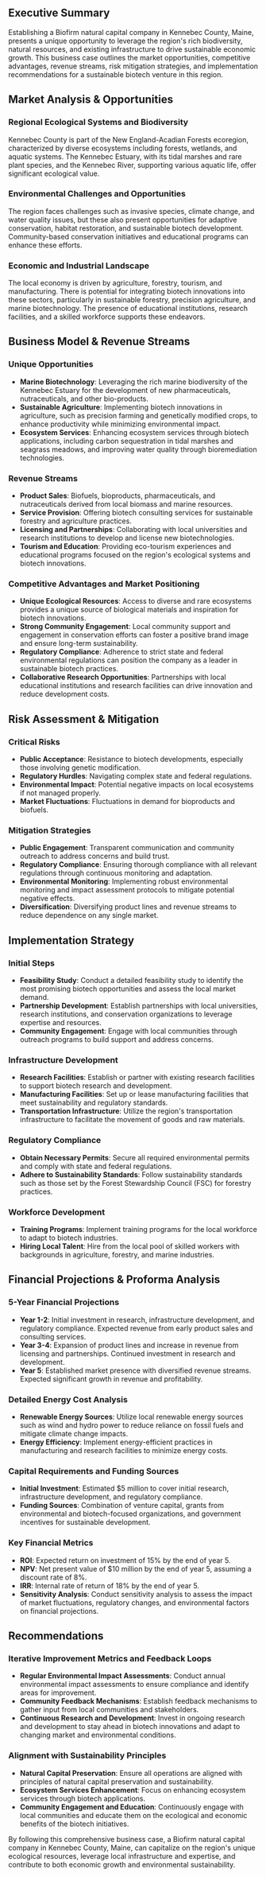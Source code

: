 ## Executive Summary

Establishing a Biofirm natural capital company in Kennebec County, Maine, presents a unique opportunity to leverage the region's rich biodiversity, natural resources, and existing infrastructure to drive sustainable economic growth. This business case outlines the market opportunities, competitive advantages, revenue streams, risk mitigation strategies, and implementation recommendations for a sustainable biotech venture in this region.

## Market Analysis & Opportunities

### Regional Ecological Systems and Biodiversity
Kennebec County is part of the New England-Acadian Forests ecoregion, characterized by diverse ecosystems including forests, wetlands, and aquatic systems. The Kennebec Estuary, with its tidal marshes and rare plant species, and the Kennebec River, supporting various aquatic life, offer significant ecological value.

### Environmental Challenges and Opportunities
The region faces challenges such as invasive species, climate change, and water quality issues, but these also present opportunities for adaptive conservation, habitat restoration, and sustainable biotech development. Community-based conservation initiatives and educational programs can enhance these efforts.

### Economic and Industrial Landscape
The local economy is driven by agriculture, forestry, tourism, and manufacturing. There is potential for integrating biotech innovations into these sectors, particularly in sustainable forestry, precision agriculture, and marine biotechnology. The presence of educational institutions, research facilities, and a skilled workforce supports these endeavors.

## Business Model & Revenue Streams

### Unique Opportunities
- **Marine Biotechnology**: Leveraging the rich marine biodiversity of the Kennebec Estuary for the development of new pharmaceuticals, nutraceuticals, and other bio-products.
- **Sustainable Agriculture**: Implementing biotech innovations in agriculture, such as precision farming and genetically modified crops, to enhance productivity while minimizing environmental impact.
- **Ecosystem Services**: Enhancing ecosystem services through biotech applications, including carbon sequestration in tidal marshes and seagrass meadows, and improving water quality through bioremediation technologies.

### Revenue Streams
- **Product Sales**: Biofuels, bioproducts, pharmaceuticals, and nutraceuticals derived from local biomass and marine resources.
- **Service Provision**: Offering biotech consulting services for sustainable forestry and agriculture practices.
- **Licensing and Partnerships**: Collaborating with local universities and research institutions to develop and license new biotechnologies.
- **Tourism and Education**: Providing eco-tourism experiences and educational programs focused on the region's ecological systems and biotech innovations.

### Competitive Advantages and Market Positioning
- **Unique Ecological Resources**: Access to diverse and rare ecosystems provides a unique source of biological materials and inspiration for biotech innovations.
- **Strong Community Engagement**: Local community support and engagement in conservation efforts can foster a positive brand image and ensure long-term sustainability.
- **Regulatory Compliance**: Adherence to strict state and federal environmental regulations can position the company as a leader in sustainable biotech practices.
- **Collaborative Research Opportunities**: Partnerships with local educational institutions and research facilities can drive innovation and reduce development costs.

## Risk Assessment & Mitigation

### Critical Risks
- **Public Acceptance**: Resistance to biotech developments, especially those involving genetic modification.
- **Regulatory Hurdles**: Navigating complex state and federal regulations.
- **Environmental Impact**: Potential negative impacts on local ecosystems if not managed properly.
- **Market Fluctuations**: Fluctuations in demand for bioproducts and biofuels.

### Mitigation Strategies
- **Public Engagement**: Transparent communication and community outreach to address concerns and build trust.
- **Regulatory Compliance**: Ensuring thorough compliance with all relevant regulations through continuous monitoring and adaptation.
- **Environmental Monitoring**: Implementing robust environmental monitoring and impact assessment protocols to mitigate potential negative effects.
- **Diversification**: Diversifying product lines and revenue streams to reduce dependence on any single market.

## Implementation Strategy

### Initial Steps
- **Feasibility Study**: Conduct a detailed feasibility study to identify the most promising biotech opportunities and assess the local market demand.
- **Partnership Development**: Establish partnerships with local universities, research institutions, and conservation organizations to leverage expertise and resources.
- **Community Engagement**: Engage with local communities through outreach programs to build support and address concerns.

### Infrastructure Development
- **Research Facilities**: Establish or partner with existing research facilities to support biotech research and development.
- **Manufacturing Facilities**: Set up or lease manufacturing facilities that meet sustainability and regulatory standards.
- **Transportation Infrastructure**: Utilize the region's transportation infrastructure to facilitate the movement of goods and raw materials.

### Regulatory Compliance
- **Obtain Necessary Permits**: Secure all required environmental permits and comply with state and federal regulations.
- **Adhere to Sustainability Standards**: Follow sustainability standards such as those set by the Forest Stewardship Council (FSC) for forestry practices.

### Workforce Development
- **Training Programs**: Implement training programs for the local workforce to adapt to biotech industries.
- **Hiring Local Talent**: Hire from the local pool of skilled workers with backgrounds in agriculture, forestry, and marine industries.

## Financial Projections & Proforma Analysis

### 5-Year Financial Projections
- **Year 1-2**: Initial investment in research, infrastructure development, and regulatory compliance. Expected revenue from early product sales and consulting services.
- **Year 3-4**: Expansion of product lines and increase in revenue from licensing and partnerships. Continued investment in research and development.
- **Year 5**: Established market presence with diversified revenue streams. Expected significant growth in revenue and profitability.

### Detailed Energy Cost Analysis
- **Renewable Energy Sources**: Utilize local renewable energy sources such as wind and hydro power to reduce reliance on fossil fuels and mitigate climate change impacts.
- **Energy Efficiency**: Implement energy-efficient practices in manufacturing and research facilities to minimize energy costs.

### Capital Requirements and Funding Sources
- **Initial Investment**: Estimated $5 million to cover initial research, infrastructure development, and regulatory compliance.
- **Funding Sources**: Combination of venture capital, grants from environmental and biotech-focused organizations, and government incentives for sustainable development.

### Key Financial Metrics
- **ROI**: Expected return on investment of 15% by the end of year 5.
- **NPV**: Net present value of $10 million by the end of year 5, assuming a discount rate of 8%.
- **IRR**: Internal rate of return of 18% by the end of year 5.
- **Sensitivity Analysis**: Conduct sensitivity analysis to assess the impact of market fluctuations, regulatory changes, and environmental factors on financial projections.

## Recommendations

### Iterative Improvement Metrics and Feedback Loops
- **Regular Environmental Impact Assessments**: Conduct annual environmental impact assessments to ensure compliance and identify areas for improvement.
- **Community Feedback Mechanisms**: Establish feedback mechanisms to gather input from local communities and stakeholders.
- **Continuous Research and Development**: Invest in ongoing research and development to stay ahead in biotech innovations and adapt to changing market and environmental conditions.

### Alignment with Sustainability Principles
- **Natural Capital Preservation**: Ensure all operations are aligned with principles of natural capital preservation and sustainability.
- **Ecosystem Services Enhancement**: Focus on enhancing ecosystem services through biotech applications.
- **Community Engagement and Education**: Continuously engage with local communities and educate them on the ecological and economic benefits of the biotech initiatives.

By following this comprehensive business case, a Biofirm natural capital company in Kennebec County, Maine, can capitalize on the region's unique ecological resources, leverage local infrastructure and expertise, and contribute to both economic growth and environmental sustainability.